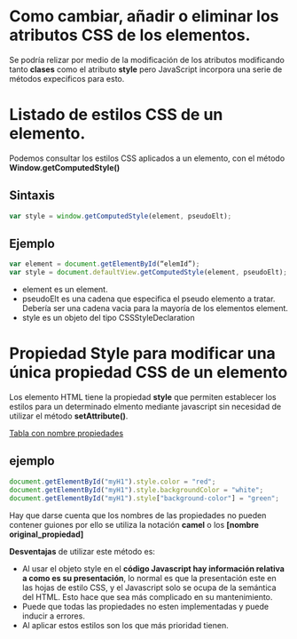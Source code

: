 # Como cambiar, añadir o eliminar los atributos CSS de los elementos.

Se podría relizar por medio de la modificación de los atributos modificando tanto **clases** como el atributo **style** pero JavaScript incorpora una serie de métodos expecificos para esto.

# Listado de estilos CSS de un elemento.
Podemos consultar los estilos CSS aplicados a un elemento, con el método **Window.getComputedStyle()**
## Sintaxis
```javascript
var style = window.getComputedStyle(element, pseudoElt);
```

## Ejemplo
```javascript
var element = document.getElementById(“elemId”);
var style = document.defaultView.getComputedStyle(element, pseudoElt);
```
- element es un element.
- pseudoElt es una cadena que especifica el pseudo elemento a tratar. Debería ser una cadena vacia para la mayoría de los elementos element.
- style es un objeto del tipo CSSStyleDeclaration

# Propiedad Style para modificar una única propiedad CSS de un elemento

Los elemento HTML tiene la propiedad **style** que permiten establecer los estilos para un determinado elmento mediante javascript sin necesidad de utilizar  el método **setAttribute()**. 

[Tabla con nombre propiedades](https://www.w3schools.com/jsref/dom_obj_style.asp)

## ejemplo
```javascript
document.getElementById("myH1").style.color = "red";
document.getElementById("myH1").style.backgroundColor = "white";
document.getElementById("myH1").style["background-color"] = "green";
```
Hay que darse cuenta que los nombres de las propiedades no pueden contener guiones por ello se utiliza la notación **camel** o los **[nombre original_propiedad]** 

**Desventajas** de utilizar este método es:

- Al usar el objeto style en el **código Javascript hay información relativa a como es su presentación**, lo normal es que la presentación este en las hojas de estilo CSS, y el Javascript solo se ocupa de la semántica del HTML. Esto hace que sea más complicado en su mantenimiento.
- Puede que todas las propiedades no esten implementadas y puede inducir a errores.
- Al aplicar estos estilos son los que más prioridad tienen.
